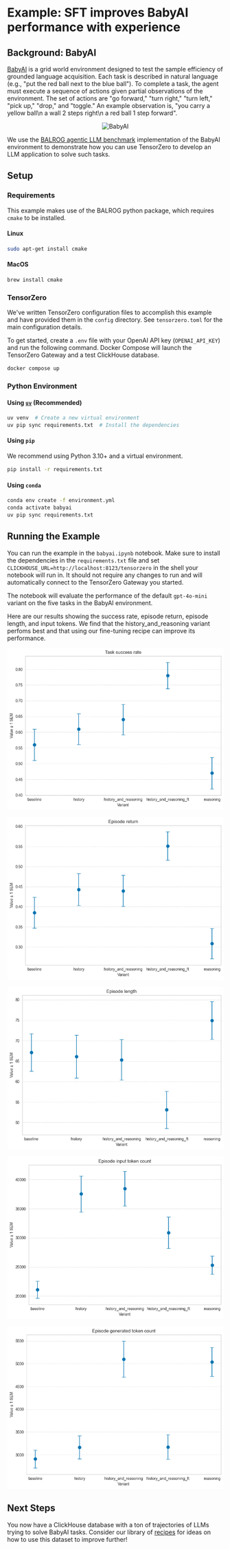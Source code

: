 # Example: SFT improves BabyAI performance with experience

## Background: BabyAI

[BabyAI](https://github.com/mila-iqia/babyai) is a grid world environment designed to test the sample efficiency of grounded language acquisition. Each task is described in natural language (e.g., "put the red ball next to the blue ball"). To complete a task, the agent must execute a sequence of actions given partial observations of the environment. The set of actions are "go forward," "turn right," "turn left," "pick up," "drop," and "toggle." An example observation is, "you carry a yellow ball\n a wall 2 steps right\n a red ball 1 step forward".


<p align="center">
  <img src=https://github.com/mila-iqia/babyai/blob/master/media/GoTo.png?raw=true alt="BabyAI">
</p>

We use the [BALROG agentic LLM benchmark](https://github.com/balrog-ai/BALROG) implementation of the BabyAI environment to demonstrate how you can use TensorZero to develop an LLM application to solve such tasks.

## Setup

### Requirements
This example makes use of the BALROG python package, which requires `cmake` to be installed.

#### Linux

```bash
sudo apt-get install cmake
```

#### MacOS

```bash
brew install cmake
```

### TensorZero

We've written TensorZero configuration files to accomplish this example and have provided them in the `config` directory.
See `tensorzero.toml` for the main configuration details.

To get started, create a `.env` file with your OpenAI API key (`OPENAI_API_KEY`) and run the following command.
Docker Compose will launch the TensorZero Gateway and a test ClickHouse database.

```bash
docker compose up
```

### Python Environment

#### Using [`uv`](https://github.com/astral-sh/uv) (Recommended)

```bash
uv venv  # Create a new virtual environment
uv pip sync requirements.txt  # Install the dependencies
```

#### Using `pip`

We recommend using Python 3.10+ and a virtual environment.

```bash
pip install -r requirements.txt
```

#### Using `conda`
```bash
conda env create -f environment.yml
conda activate babyai
uv pip sync requirements.txt
```

## Running the Example

You can run the example in the `babyai.ipynb` notebook.
Make sure to install the dependencies in the `requirements.txt` file and set `CLICKHOUSE_URL=http://localhost:8123/tensorzero` in the shell your notebook will run in.
It should not require any changes to run and will automatically connect to the TensorZero Gateway you started.

The notebook will evaluate the performance of the default `gpt-4o-mini` variant on the five tasks in the BabyAI environment.
<!-- If you look at the `tensorzero.toml` file, you'll see that we've defined a best-of-n variant type for the `play_chess_board` function. -->
<!-- This means that we'll run 5 separate inference requests to the LLM, and use another LLM to select the best result.
These are all instances of the `gpt-4o-mini` variant.
Without modifying the prompt or the model used, we can trade more tokens for a statistically significant improvement in performance (we saw ~10% relative improvement from 35% to 39% success rate with no prompt changes and further improvement to 41% with small variations to the prompt as in the section below). -->

Here are our results showing the success rate, episode return, episode length, and input tokens.
We find that the history_and_reasoning variant perfoms best and that using our fine-tuning recipe can improve its performance.

<p align="center">
  <img src="img/gpt-4o-mini_success-rate.png" alt="Success Rate">
</p>

<p align="center">
  <img src="img/gpt-4o-mini_episode-return.png" alt="Episode Return">
</p>

<p align="center">
  <img src="img/gpt-4o-mini_episode-length.png" alt="Episode Length">
</p>

<p align="center">
  <img src="img/gpt-4o-mini_input-tokens.png" alt="Input Tokens">
</p>

<p align="center">
  <img src="img/gpt-4o-mini_generated-tokens.png" alt="Generated Tokens">
</p>

## Next Steps

You now have a ClickHouse database with a ton of trajectories of LLMs trying to solve BabyAI tasks.
Consider our library of [recipes](https://github.com/tensorzero/tensorzero/tree/main/recipes) for ideas on how to use this dataset to improve further!
<!-- Since this data ended up in ClickHouse, we also included a test set at `data/lichess_easy_puzzles_test.csv` (use `dryrun=True` to avoid leaking it) to evaluate variants on held-out data. -->

